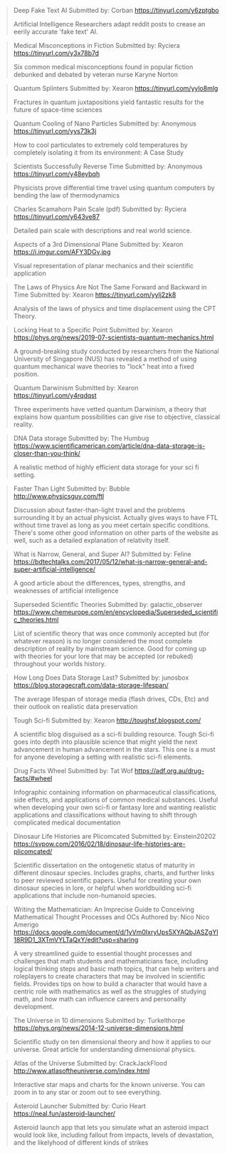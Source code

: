 > Deep Fake Text AI 
> Submitted by: Corban
> <https://tinyurl.com/y6zptgbo>
> 
> Artificial Intelligence Researchers adapt reddit posts to crease an eerily accurate 'fake text' AI. 

> Medical Misconceptions in Fiction 
> Submitted by: Ryciera 
> <https://tinyurl.com/y3x78b7d>
> 
> Six common medical misconceptions found in popular fiction debunked and debated by veteran nurse Karyne Norton

> Quantum Splinters 
> Submitted by: Xearon
> <https://tinyurl.com/yylo8mlg>
> 
> Fractures in quantum juxtapositions yield fantastic results for the future of space-time sciences

> Quantum Cooling of Nano Particles
> Submitted by: Anonymous
> <https://tinyurl.com/yys73k3j>
> 
> How to cool particulates to extremely cold temperatures by completely isolating it from its environment: A Case Study

> Scientists Successfully Reverse Time 
> Submitted by: Anonymous
> <https://tinyurl.com/y48eybqh>
> 
> Physicists prove differential time travel using quantum computers by bending the law of thermodynamics

> Charles Scamahorn Pain Scale (pdf) 
> Submitted by: Ryciera 
> <https://tinyurl.com/y643ve87>
> 
> Detailed pain scale with descriptions and real world science.

> Aspects of a 3rd Dimensional Plane
> Submitted by: Xearon 
> <https://i.imgur.com/AFY3DGv.jpg>
> 
> Visual representation of planar mechanics and their scientific application

> The Laws of Physics Are Not The Same Forward and Backward in Time 
> Submitted by: Xearon 
> <https://tinyurl.com/yylj2zk8>
> 
> Analysis of the laws of physics and time displacement using the CPT Theory. 

> Locking Heat to a Specific Point
> Submitted by: Xearon
> <https://phys.org/news/2019-07-scientists-quantum-mechanics.html>
> 
> A ground-breaking study conducted by researchers from the National University of Singapore (NUS) has revealed a method of using quantum mechanical wave theories to "lock" heat into a fixed position.

> Quantum Darwinism 
> Submitted by: Xearon 
> <https://tinyurl.com/y4rqdqst>
> 
> Three experiments have vetted quantum Darwinism, a theory that explains how quantum possibilities can give rise to objective, classical reality.

> DNA Data storage 
> Submitted by: The Humbug
> <https://www.scientificamerican.com/article/dna-data-storage-is-closer-than-you-think/>
> 
> A realistic method of highly efficient data storage for your sci fi setting.

> Faster Than Light 
> Submitted by: Bubble
> <http://www.physicsguy.com/ftl>
> 
> Discussion about faster-than-light travel and the problems surrounding it by an actual physicist. Actually gives ways to have FTL without time travel as long as you meet certain specific conditions. There's some other good information on other parts of the website as well, such as a detailed explanation of relativity itself.

> What is Narrow, General, and Super AI?
> Submitted by: Feline
> <https://bdtechtalks.com/2017/05/12/what-is-narrow-general-and-super-artificial-intelligence/>
> 
> A good article about the differences, types, strengths, and weaknesses of artificial intelligence

> Superseded Scientific Theories 
> Submitted by: galactic_observer
> <https://www.chemeurope.com/en/encyclopedia/Superseded_scientific_theories.html>
> 
> List of scientific theory that was once commonly accepted but (for whatever reason) is no longer considered the most complete description of reality by mainstream science. Good for coming up with theories for your lore that may be accepted (or rebuked) throughout your worlds history.

> How Long Does Data Storage Last?
> Submitted by: junosbox
> <https://blog.storagecraft.com/data-storage-lifespan/>
> 
> The average lifespan of storage media (flash drives, CDs, Etc) and their outlook on realistic data preservation

> Tough Sci-fi
> Submitted by: Xearon
> <http://toughsf.blogspot.com/>
> 
> A scientific blog disguised as a sci-fi building resource. Tough Sci-fi goes into depth into plausible science that might yield the next advancement in human advancement in the stars. This one is a must for anyone developing a setting with realistic sci-fi elements.

> Drug Facts Wheel
> Submitted by: Tat Wof
> <https://adf.org.au/drug-facts/#wheel> 
> 
> Infographic containing information on pharmaceutical classifications, side effects, and applications of common medical substances. Useful when developing your own sci-fi or fantasy lore and wanting realistic applications and classifications without having to shift through complicated medical documentation

> Dinosaur Life Histories are Plicomcated
> Submitted by: Einstein20202
> <https://svpow.com/2016/02/18/dinosaur-life-histories-are-plicomcated/>
> 
> Scientific dissertation on the ontogenetic status of maturity in different dinosaur species. Includes graphs, charts, and further links to peer reviewed scientific papers. Useful for creating your own dinosaur species in lore, or helpful when worldbuilding sci-fi applications that include non-humanoid species. 

> Writing the Mathematician: An Imprecise Guide to Conceiving Mathematical Thought Processes and OCs
> Authored by: Nico Nico Amerigo
> <https://docs.google.com/document/d/1yVm0IxryUps5XYAQbJASZgYl18R9D1_3XTmVYLTaQxY/edit?usp=sharing>
> 
> A very streamlined guide to essential thought processes and challenges that math students and mathematicians face, including logical thinking steps and basic math topics, that can help writers and roleplayers to create characters that may be involved in scientific fields. Provides tips on how to build a character that would have a centric role with mathematics as well as the struggles of studying math, and how math can influence careers and personality development.

> The Universe in 10 dimensions
> Submitted by: Turkelthorpe
> <https://phys.org/news/2014-12-universe-dimensions.html>
> 
> Scientific study on ten dimensional theory and how it applies to our universe. Great article for understanding dimensional physics. 

> Atlas of the Universe
> Submitted by: CrackJackFlood
> <http://www.atlasoftheuniverse.com/index.html>
> 
> Interactive star maps and charts for the known universe. You can zoom in to any star or zoom out to see everything.

> Asteroid Launcher
> Submitted by: Curio Heart
> <https://neal.fun/asteroid-launcher/>
> 
> Asteroid launch app that lets you simulate what an asteroid impact would look like, including fallout from impacts, levels of devastation, and the likelyhood of different kinds of strikes
